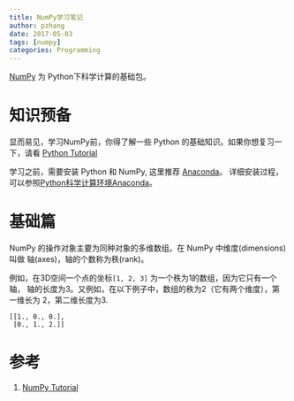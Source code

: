 ```yaml
---
title: NumPy学习笔记
author: pzhang
date: 2017-05-03
tags: [numpy]
categories: Programming
---
```


[NumPy](http://www.numpy.org/) 为 Python下科学计算的基础包。

# 知识预备

显而易见，学习NumPy前，你得了解一些 Python 的基础知识。如果你想复习一下，请看
[Python Tutorial](https://docs.python.org/3/tutorial/)

学习之前，需要安装 Python 和 NumPy, 这里推荐 [Anaconda](https://www.continuum.io/downloads)。
详细安装过程，可以参照[Python科学计算环境Anaconda](/python-anaconda.html)。

<!--more-->

# 基础篇

NumPy 的操作对象主要为同种对象的多维数组。在 NumPy 中维度(dimensions) 叫做
轴(axes)，轴的个数称为秩(rank)。

例如，在3D空间一个点的坐标`[1, 2, 3]` 为一个秩为1的数组，因为它只有一个轴，
轴的长度为3。又例如，在以下例子中，数组的秩为2（它有两个维度），第一维长为
2，第二维长度为3.
```
[[1., 0., 0.],
 [0., 1., 2.]]
```



# 参考
1. [NumPy Tutorial](https://docs.scipy.org/doc/numpy-dev/user/quickstart.html)
